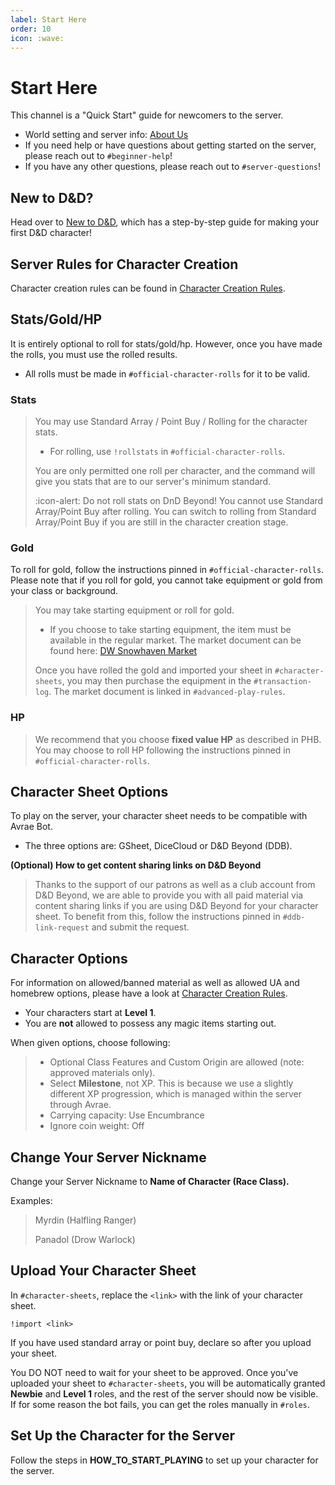 ```yaml
---
label: Start Here
order: 10
icon: :wave:
---
```

# Start Here

This channel is a "Quick Start" guide for newcomers to the server.

- World setting and server info: [About Us](welcome.md)
- If you need help or have questions about getting started on the server, please reach out to `#beginner-help`! 
- If you have any other questions, please reach out to `#server-questions`!

## New to D&D?
Head over to [New to D&D](new-to-dnd.md), which has a step-by-step guide for making your first D&D character!

## Server Rules for Character Creation
Character creation rules can be found in [Character Creation Rules](cc-rules.md).

## Stats/Gold/HP
It is entirely optional to roll for stats/gold/hp. However, once you have made the rolls, you must use the rolled results. 
- All rolls must be made in `⁠#official-character-rolls` for it to be valid.

### Stats
> You may use Standard Array / Point Buy / Rolling for the character stats.  
> - For rolling, use `!rollstats` in `#official-character-rolls`.
> 
> You are only permitted one roll per character, and the command will give you stats that are to our server's minimum standard.
> 
> :icon-alert: Do not roll stats on DnD Beyond!
> You cannot use Standard Array/Point Buy after rolling.
> You can switch to rolling from Standard Array/Point Buy if you are still in the character creation stage.

### Gold
To roll for gold, follow the instructions pinned in `#official-character-rolls`. Please note that if you roll for gold, you cannot take equipment or gold from your class or background.

> You may take starting equipment or roll for gold. 
> - If you choose to take starting equipment, the item must be available in the regular market. The market document can be found here: [DW Snowhaven Market](https://docs.google.com/document/d/131lUJSH1DX0FLMfKKlO9irCnfG6zjwbjjG5-HKstWsU/)
>
> Once you have rolled the gold and imported your sheet in `#character-sheets`, you may then purchase the equipment in the `#transaction-log`. The market document is linked in `#advanced-play-rules`.

### HP
> We recommend that you choose **fixed value HP** as described in PHB. You may choose to roll HP following the instructions pinned in `#⁠official-character-rolls`.

## Character Sheet Options
To play on the server, your character sheet needs to be compatible with Avrae Bot. 
- The three options are: GSheet, DiceCloud or D&D Beyond (DDB).

**(Optional) How to get content sharing links on D&D Beyond**
> Thanks to the support of our patrons as well as a club account from D&D Beyond, we are able to provide you with all paid material via content sharing links if you are using D&D Beyond for your character sheet. To benefit from this, follow the instructions pinned in `#ddb-link-request` and submit the request.

## Character Options
For information on allowed/banned material as well as allowed UA and homebrew options, please have a look at [Character Creation Rules](cc-rules.md).

- Your characters start at **Level 1**. 
- You are **not** allowed to possess any magic items starting out.

When given options, choose following:
> - Optional Class Features and Custom Origin are allowed (note: approved materials only).
> - Select **Milestone**, not XP. This is because we use a slightly different XP progression, which is managed within the server through Avrae.
> - Carrying capacity: Use Encumbrance
> - Ignore coin weight: Off

## Change Your Server Nickname
Change your Server Nickname to **Name of Character (Race Class).**

Examples:
> Myrdin (Halfling Ranger) 
> 
> Panadol (Drow Warlock)

## Upload Your Character Sheet
In `#character-sheets`, replace the `<link>` with the link of your character sheet.

```
!import <link>
```

If you have used standard array or point buy, declare so after you upload your sheet. 

You DO NOT need to wait for your sheet to be approved.
Once you've uploaded your sheet to `#character-sheets`, you will be automatically granted **Newbie** and **Level 1** roles, and the rest of the server should now be visible. If for some reason the bot fails, you can get the roles manually in `#roles`.

## Set Up the Character for the Server
Follow the steps in **HOW_TO_START_PLAYING** to set up your character for the server.


